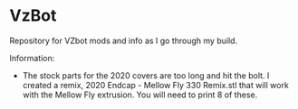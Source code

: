 # VzBot
Repository for VZbot mods and info as I go through my build. 

Information:

* The stock parts for the 2020 covers are too long and hit the bolt. I created a remix, 2020 Endcap - Mellow Fly 330 Remix.stl that will work with the Mellow Fly extrusion. You will need to print 8 of these.

   
